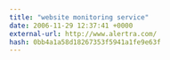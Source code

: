 ```yaml
---
title: "website monitoring service"
date: 2006-11-29 12:37:41 +0000
external-url: http://www.alertra.com/
hash: 0bb4a1a58d18267353f5941a1fe9e63f
---
```



